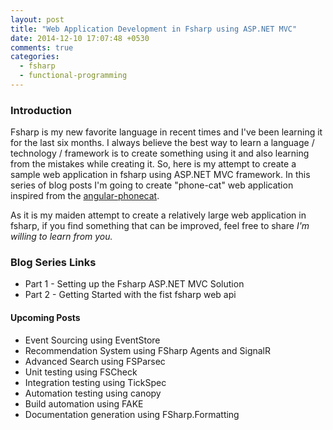 ```yaml
---
layout: post
title: "Web Application Development in Fsharp using ASP.NET MVC"
date: 2014-12-10 17:07:48 +0530
comments: true
categories: 
  - fsharp
  - functional-programming
---
```


### Introduction

Fsharp is my new favorite language in recent times and I've been learning it for the last six months. I always believe the best way to learn a language / technology / framework is to create something using it and also learning from the mistakes while creating it. So, here is my attempt to create a sample web application in fsharp using ASP.NET MVC framework. In this series of blog posts I'm going to create "phone-cat" web application inspired from the [angular-phonecat](https://github.com/angular/angular-phonecat). 

As it is my maiden attempt to create a relatively large web application in fsharp, if you find something that can be improved, feel free to share *I'm willing to learn from you.*

### Blog Series Links

* Part 1 - Setting up the Fsharp ASP.NET MVC Solution
* Part 2 - Getting Started with the fist fsharp web api

#### Upcoming Posts

* Event Sourcing using EventStore
* Recommendation System using FSharp Agents and SignalR
* Advanced Search using FSParsec
* Unit testing using FSCheck
* Integration testing using TickSpec
* Automation testing using canopy
* Build automation using FAKE
* Documentation generation using FSharp.Formatting